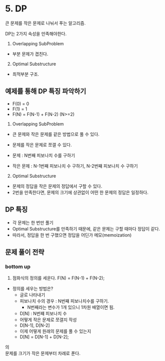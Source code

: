 # 5. DP

큰 문제를 작은 문제로 나눠서 푸는 알고리즘.

DP는 2가지 속성을 만족해야한다.

1. Overlapping SubProblem
  - 부분 문제가 겹친다.
2. Optimal Substructure
  - 최적부분 구조.

## 예제를 통해 DP 특징 파악하기

- F(0) = 0
- F(1) = 1
- F(N) = F(N-1) + F(N-2) (N>=2)

1. Overlapping SubProblem
- 큰 문제와 작은 문제를 같은 방법으로 풀 수 있다.
- 문제를 작은 문제로 쪼갤 수 있다.

- 문제 : N번째 피보나치 수를 구하기
- 작은 문제 : N-1번째 피보나치 수 구하기, N-2번쨰 피보나치 수 구하기

2. Optimal Substructure
- 문제의 정답을 작은 문제의 정답에서 구할 수 있다.
- 2번을 만족한다면, 문제의 크기에 상관없이 어떤 한 문제의 정답은 일정하다.

## DP 특징

- 각 문제는 한 번만 풀기
- Optimal Substructure를 만족하기 때문에, 같은 문제는 구할 때마다 정답이 같다.
- 따라서, 정답을 한 번 구했으면 정답을 어딘가 메모(memoization)

## 문제 풀이 전략

### bottom up

1. 점화식의 정의를 세운다.
F(N) = F(N-1) + F(N-2);

- 정의를 세우는 방법은?
  - 글로 나타내기
  - 피보나치 수의 경우 : N번쨰 피보나치수를 구하기.
    - N번째라는 변수가 1개 있으니 1차원 배열이면 됨.
  - D[N] : N번쨰 피보나치 수
  - 어떻게 작은 문제로 쪼갤지 작성
  - D[N-1], D[N-2]
  - 이제 어떻게 원래의 문제를 풀 수 있는지 
  - D[N] = D[N-1] + D[N-2];

의  
문제를 크기가 작은 문제부터 차례로 푼다.
